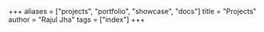 +++
aliases = ["projects", "portfolio", "showcase", "docs"]
title = "Projects"
author = "Rajul Jha"
tags = ["index"]
+++